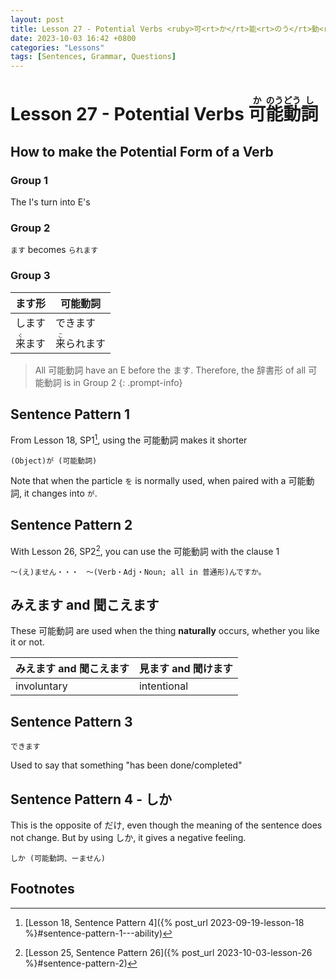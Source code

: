 ```yaml
--- 
layout: post 
title: Lesson 27 - Potential Verbs <ruby>可<rt>か</rt>能<rt>のう</rt>動<rt>どう</rt>詞<rt>し</rt></ruby>
date: 2023-10-03 16:42 +0800 
categories: "Lessons"
tags: [Sentences, Grammar, Questions]
---
```

  
# Lesson 27 - Potential Verbs <ruby>可<rt>か</rt>能<rt>のう</rt>動<rt>どう</rt>詞<rt>し</rt></ruby>

## How to make the Potential Form of a Verb

### Group 1
The I's turn into E's

### Group 2
`ます` becomes `られます`

### Group 3

| ます形 | 可能動詞 |
| -- | -- |
| します | できます |
| <ruby>来<rt>く</rt>ます<ruby> | <ruby>来<rt>こ</rt>られます</ruby> |

> All 可能動詞 have an E before the ます. Therefore, the 辞書形 of all 可能動詞 is in Group 2
{: .prompt-info}

## Sentence Pattern 1
From Lesson 18, SP1[^fn1], using the 可能動詞 makes it shorter
```
(Object)が (可能動詞)
```
Note that when the particle `を` is normally used, when paired with a 可能動詞, it changes into `が`. 

## Sentence Pattern 2
With Lesson 26, SP2[^fn2], you can use the 可能動詞 with the clause 1
```
～(え)ません・・・　～(Verb・Adj・Noun; all in 普通形)んですか。
```
## みえます and 聞こえます
These 可能動詞 are used when the thing **naturally** occurs, whether you like it or not.

| みえます and 聞こえます | 見ます and 聞けます |
| -- | -- |
| involuntary | intentional |

## Sentence Pattern 3
```
できます
```
Used to say that something "has been done/completed"

## Sentence Pattern 4 - しか
This is the opposite of だけ, even though the meaning of the sentence does not change. But by using しか, it gives a negative feeling.
```
しか (可能動詞、ーません)
```

## Footnotes
[^fn1]: [Lesson 18, Sentence Pattern 4]({% post_url 2023-09-19-lesson-18 %}#sentence-pattern-1---ability)
[^fn2]: [Lesson 25, Sentence Pattern 26]({% post_url 2023-10-03-lesson-26 %}#sentence-pattern-2)
